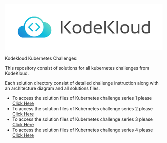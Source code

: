 <p align="center">
    <img src="./kodekloud.svg" alt="" srcset="">
</p



# Kodekloud Kubernetes Challenges:

This repository consist of solutions for all kubernetes challenges from KodeKloud.

Each solution directory consist of detailed challenge instruction along with an architecture diagram and all solutions files.

- To access the solution files of Kubernetes challenge series 1 please [Click Here](./kubernetes-challenge-01)
- To access the solution files of Kubernetes challenge series 2 please [Click Here](./kubernetes-challenge-02)
- To access the solution files of Kubernetes challenge series 3 please [Click Here](./kubernetes-challenge-03)
- To access the solution files of Kubernetes challenge series 4 please [Click Here](./kubernetes-challenge-04)
